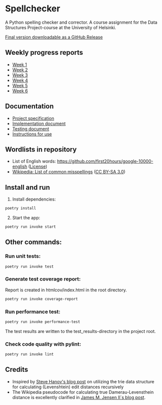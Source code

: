 # Spellchecker

A Python spelling checker and corrector. A course assignment for the Data Structures Project-course at the University of Helsinki.

[Final version downloadable as a GitHub Release](https://github.com/piamanns/spellchecker/releases/tag/v1.0.0)

## Weekly progress reports
- [Week 1](/documentation/weekly_report_1.md)
- [Week 2](/documentation/weekly_report_2.md)
- [Week 3](/documentation/weekly_report_3.md)
- [Week 4](/documentation/weekly_report_4.md)
- [Week 5](/documentation/weekly_report_5.md)
- [Week 6](/documentation/weekly_report_6.md)

## Documentation
- [Project specification](/documentation/project_specification.md)
- [Implementation document](/documentation/implementation_document.md)
- [Testing document](/documentation/testing_document.md)
- [Instructions for use](/documentation/instructions_for_use.md)

## Wordlists in repository
- List of English words: https://github.com/first20hours/google-10000-english ([License](https://github.com/first20hours/google-10000-english/blob/master/LICENSE.md))
- [Wikipedia: List of common misspellings](https://en.wikipedia.org/wiki/Wikipedia:Lists_of_common_misspellings/For_machines) ([CC BY-SA 3.0](https://creativecommons.org/licenses/by-sa/3.0/))

## Install and run

1. Install dependencies:

```bash
poetry install
```

2. Start the app:

```bash
poetry run invoke start
````

## Other commands:

### Run unit tests:

```bash
poetry run invoke test
```

### Generate test coverage report:

Report is created in htmlcov/index.html in the root directory.

```bash
poetry run invoke coverage-report
```

### Run performance test:

```bash
poetry run invoke performance-test
```
The test results are written to the test_results-directory in the project root.  

### Check code quality with pylint:

```bash
poetry run invoke lint
```

## Credits

- Inspired by [Steve Hanov's blog post](http://stevehanov.ca/blog/index.php?id=114) on utilizing the trie data structure for calculating (Levenshtein) edit distances recursively
- The Wikipedia pseudocode for calculating true Damerau-Levensthein distance is excellently clarified in [James M. Jensen II´s blog post](https://web.archive.org/web/20180814145642/https://scarcitycomputing.blogspot.com/2013/04/damerau-levenshtein-edit-distance.html).
